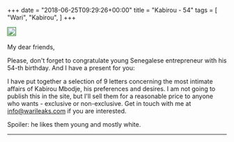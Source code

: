 +++
date = "2018-06-25T09:29:26+00:00"
title = "Kabirou - 54"
tags = [
    "Wari",
    "Kabirou",
]
+++

<div class="container" style="width:auto">
  <a target="blank" href="https://image.ibb.co/hj198y/j25_1.jpg">
    <img src="https://image.ibb.co/hj198y/j25_1.jpg" style="padding:1px;border:thin solid green;max-width:100%">
  </a>
</div>
<br>
My dear friends,

Please, don't forget to congratulate young Senegalese entrepreneur with his 54-th birthday. And I have a present for you: 

<!--more-->

I have put together a selection of 9 letters concerning the most intimate affairs of Kabirou Mbodje, his preferences and desires. I am not going to publish this in the site, but I'll sell them for a reasonable price to anyone who wants - exclusive or non-exclusive. Get in touch with me at info@warileaks.com if you are interested.

Spoiler: he likes them young and mostly white.

<hr>
